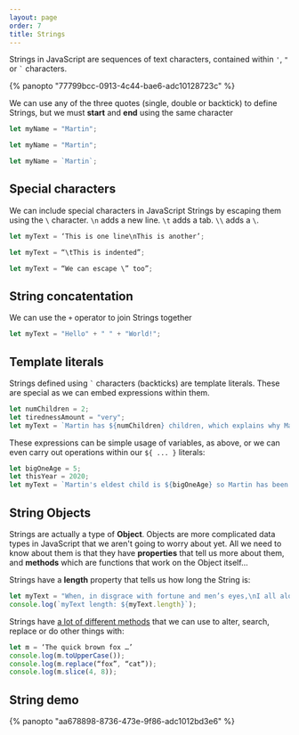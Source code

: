 ```yaml
---
layout: page
order: 7
title: Strings
---
```


Strings in JavaScript are sequences of text characters, contained within `'`, `"` or `` ` `` characters.

{% panopto "77799bcc-0913-4c44-bae6-adc10128723c" %}

We can use any of the three quotes (single, double or backtick) to define Strings, but we must **start** and **end** using the same character

```js
let myName = "Martin";

let myName = "Martin";

let myName = `Martin`;
```

## Special characters

We can include special characters in JavaScript Strings by escaping them using the `\` character. `\n` adds a new line. `\t` adds a tab. `\\` adds a `\`.

```js
let myText = ‘This is one line\nThis is another’;

let myText = “\tThis is indented”;

let myText = “We can escape \” too”;

```

## String concatentation

We can use the `+` operator to join Strings together

```js
let myText = "Hello" + " " + "World!";
```

## Template literals

Strings defined using `` ` `` characters (backticks) are template literals. These are special as we can embed expressions within them.

```js
let numChildren = 2;
let tirednessAmount = "very";
let myText = `Martin has ${numChildren} children, which explains why Martin is ${tirednessAmount} tired`;
```

These expressions can be simple usage of variables, as above, or we can even carry out operations within our `${ ... }` literals:

```js
let bigOneAge = 5;
let thisYear = 2020;
let myText = `Martin's eldest child is ${bigOneAge} so Martin has been tired since ${thisYear - bigOneAge}`;
```

## String Objects

Strings are actually a type of **Object**. Objects are more complicated data types in JavaScript that we aren't going to worry about yet. All we need to know about them is that they have **properties** that tell us more about them, and **methods** which are functions that work on the Object itself...

Strings have a **length** property that tells us how long the String is:

```js
let myText = "When, in disgrace with fortune and men’s eyes,\nI all alone beweep my outcast state,";
console.log(`myText length: ${myText.length}`);
```

Strings have [a lot of different methods](https://developer.mozilla.org/en-US/docs/Web/JavaScript/Reference/Global_Objects/String) that we can use to alter, search, replace or do other things with:

```js
let m = ‘The quick brown fox …’
console.log(m.toUpperCase());
console.log(m.replace(“fox”, “cat”));
console.log(m.slice(4, 8));
```

## String demo

{% panopto "aa678898-8736-473e-9f86-adc1012bd3e6" %}
